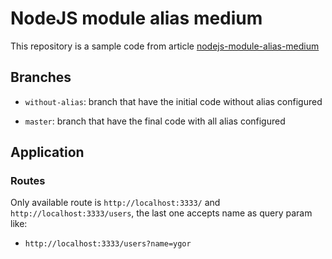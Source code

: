 # NodeJS module alias medium

This repository is a sample code from article [nodejs-module-alias-medium](https://medium.com/@ygor.tgaleno/adicionando-aliases-apelidos-para-seus-m%C3%B3dulos-no-nodejs-ebfa57c3237)

## Branches

* `without-alias`: branch that have the initial code without alias configured

* `master`: branch that have the final code with all alias configured

## Application

### Routes

Only available route is `http://localhost:3333/` and `http://localhost:3333/users`, the last one accepts name as query param like:
- `http://localhost:3333/users?name=ygor`
